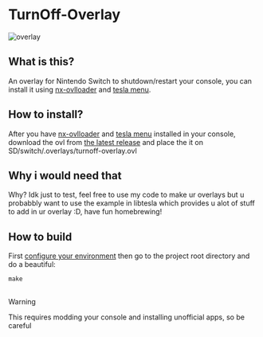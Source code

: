 # TurnOff-Overlay

![overlay](https://github.com/Nintendero65pro/Turnoff-Overlay/assets/88602322/f45779d5-1987-4be9-af95-be2fce0723be)


## What is this?
An overlay for Nintendo Switch to shutdown/restart your console, you can install it using [nx-ovlloader](https://github.com/WerWolv/nx-ovlloader) and [tesla menu](https://github.com/WerWolv/Tesla-Menu).

## How to install?
After you have [nx-ovlloader](https://github.com/WerWolv/nx-ovlloader) and [tesla menu](https://github.com/WerWolv/Tesla-Menu) installed in your console, download the ovl from [the latest release](https://github.com/Nintendero65pro/Turnoff-Overlay/releases/tag/Release) and place the it on SD/switch/.overlays/turnoff-overlay.ovl

## Why i would need that
Why? Idk just to test, feel free to use my code to make ur overlays but u probabbly want to use the example in libtesla which provides u alot of stuff to add in ur overlay :D, have fun homebrewing!

## How to build
First [configure your environment]([https://pages.github.com/](https://switch.homebrew.guide/homebrew_dev/introduction.html)https://switch.homebrew.guide/homebrew_dev/introduction.html)
then go to the project root directory and do a beautiful:
```
make
```
## 
> [!WARNING]
> This requires modding your console and installing unofficial apps, so be careful
